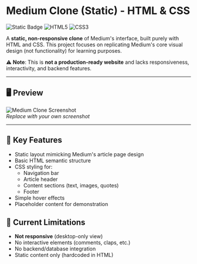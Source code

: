 # Medium Clone (Static) - HTML & CSS

![Static Badge](https://img.shields.io/badge/status-WIP-yellow) ![HTML5](https://img.shields.io/badge/HTML5-E34F26?logo=html5&logoColor=white) ![CSS3](https://img.shields.io/badge/CSS3-1572B6?logo=css3&logoColor=white)

A **static, non-responsive clone** of Medium's interface, built purely with HTML and CSS. This project focuses on replicating Medium's core visual design (not functionality) for learning purposes.

⚠️ **Note**: This is **not a production-ready website** and lacks responsiveness, interactivity, and backend features.

---

## 🖥️ Preview

![Medium Clone Screenshot](/assets/screenshot.png)  
*Replace with your own screenshot*

---

## 📌 Key Features

- Static layout mimicking Medium's article page design
- Basic HTML semantic structure
- CSS styling for:
  - Navigation bar
  - Article header
  - Content sections (text, images, quotes)
  - Footer
- Simple hover effects
- Placeholder content for demonstration

## 🚫 Current Limitations

- **Not responsive** (desktop-only view)
- No interactive elements (comments, claps, etc.)
- No backend/database integration
- Static content only (hardcoded in HTML)
